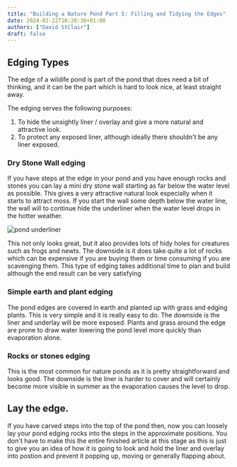 ```yaml
---
title: "Building a Nature Pond Part 5: Filling and Tidying the Edges"
date: 2024-02-22T16:28:38+01:00
authors: ["David StClair"]
draft: false
---
```


## Edging Types
The edge of a wildife pond is part of the pond that does need a bit of thinking, and it can be the part which is hard to look nice, at least straight away.

The edging serves the following purposes:

1. To hide the unsightly liner / overlay and give a more natural and attractive look.
2. To protect any exposed liner, although ideally there shouldn't be any liner exposed.

### Dry Stone Wall edging
If you have steps at the edge in your pond and you have enough rocks and stones you can lay a mini dry stone wall starting as far below the water level as possible.  This gives a very attractive natural look especially when it starts to attract moss. If you start the wall some depth below the water line, the wall will to continue hide the underliner when the water level drops in the hotter weather.

![pond underliner](../20240226-pond-drywall.jpg)

This not only looks great, but it also provides lots of hidy holes for creatures such as frogs and newts.
The downside is it does take quite a lot of rocks which can be expensive if you are buying them or time consuming if you are scavenging them. This type of edging takes additional time to plan and build although the end result can be very satisfying

### Simple earth and plant edging
The pond edges are covered in earth and planted up with grass and edging plants.  This is very simple and it is really easy to do.  The downside is the liner and underlay will be more exposed. Plants and grass around the edge are prone to draw water lowering the pond level more quickly than evaporation alone.

### Rocks or stones edging
This is the most common for nature ponds as it is pretty straightforward and looks good.  The downside is the liner is harder to cover and will certainly become more visible in summer as the evaporation causes the level to drop.

##  Lay the edge.
If you have carved steps into the top of the pond then, now you can loosely lay your pond edging rocks into the steps in the approximate positions.  You don't have to make this the entire finished article at this stage as this is just to give you an idea of how it is going to look and hold the liner and overlay into postion and prevent it popping up, moving or generally flapping about.


